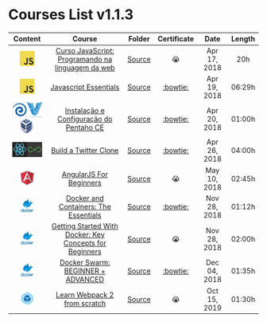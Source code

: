 # Courses List v1.1.3

| Content | Course | Folder | Certificate  | Date | Length |
| :-----: |:------:| :-----:| :----------: | :--: | :----: |
| <img src="src/img/javascript.jpeg" alt="JavaScript" width="30" height="30"> | [Curso JavaScript: Programando na linguagem da web](https://cursos.alura.com.br/course/javascript-programando-na-linguagem-web) |[Source](src/Courses/JavaScript/Alura-Introducao/) | :sob: | Apr 17, 2018 | 20h |
| <img src="src/img/javascript.jpeg" alt="JavaScript" width="30" height="30"> | [Javascript Essentials](https://www.udemy.com/javascript-essentials/) |[Source](src/Courses/JavaScript/Udemy-Intro/Introduction) | [:bowtie:](https://www.udemy.com/certificate/UC-LM58KMEQ/) | Apr 19, 2018 | 06:29h |
| <img src="src/img/pentahocom.png" alt="Pentaho" width="30" height="30"><img src="src/img/150px-Vagrant.png" alt="Vagrant" width="30" height="30"><img src="src/img/vbox_94px.png" alt="VirtualBox" width="30" height="30"> | [Instalação e Configuração do Pentaho CE](https://www.udemy.com/instalacao-configuracao-pentaho/) |[Source](src/Courses/DevOps/VMs/Pentaho/) | [:bowtie:](https://www.udemy.com/certificate/UC-NM4A012U/) | Apr 20, 2018 | 01:00h |
| <img src="src/img/react.png" alt="React" width="30" height="30"><img src="src/img/flux.png" alt="Flux" width="30" height="30"> | [Build a Twitter Clone](https://www.udemy.com/draft/608724/) |[Source](src/Courses/React/chirper/) | [:bowtie:](https://www.udemy.com/certificate/UC-JFENKTXP/) | Apr 26, 2018 | 04:00h |
| <img src="src/img/angular.png" alt="Angular" width="30" height="30"> | [AngularJS For Beginners](https://www.udemy.com/angularjs-for-beginners-udemy) |[Source](src/Courses/Angular/Beginners/) | :sob: | May 10, 2018 | 02:45h |
| <img src="src/img/1docker.png" alt="Docker" width="30" height="30">  | [Docker and Containers: The Essentials](https://www.udemy.com/docker-and-containers-the-essentials) | [Source](src/Courses/Docker/Nginx/) | [:bowtie:](https://www.udemy.com/certificate/UC-Q8IN5RO7/) | Nov 28, 2018 | 01:12h |
| <img src="src/img/1docker.png" alt="Docker" width="30" height="30">  | [Getting Started With Docker: Key Concepts for Beginners](https://www.udemy.com/docker-quick-start/) | [Source](src/Courses/Docker/Nginx/) | :sob: | Nov 28, 2018 | 02:00h |
| <img src="src/img/1docker.png" alt="Docker" width="30" height="30">  | [Docker Swarm: BEGINNER + ADVANCED](https://www.udemy.com/docker-swarm-from-beginner-to-advanced-with-docker-cluster-hosting/) | [Source](src/Courses/Docker/Nginx/) | [:bowtie:](https://www.udemy.com/certificate/UC-H0F234IO/) | Dec 04, 2018 | 01:35h |
| <img src="src/img/webpack.png" alt="WebPack" width="30" height="30">  | [Learn Webpack 2 from scratch](https://www.udemy.com/course/learn-webpack-2-from-scratch/) | [Source](src/Courses/Node/WebPack/) | :sob: | Oct 15, 2019 | 01:30h |